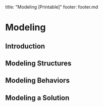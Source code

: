 <frontmatter>
title: "Modeling [Printable]"
footer: footer.md
</frontmatter>

<link rel="stylesheet" href="{{baseUrl}}/css/textbook.css">

<div class="website-content">

<div id="main">

# Modeling

## Introduction

<include src="introduction/what/unit-inParent-asFlat-print.md" boilerplate />
<include src="introduction/how/unit-inParent-asFlat-print.md" boilerplate />
<include src="introduction/umlModels/unit-inParent-asFlat-print.md" boilerplate />

## Modeling Structures

<include src="modelingStructures/classDiagramsBasic/unit-inParent-asFlat-print.md" boilerplate />
<include src="modelingStructures/classDiagramsIntermediate/unit-inParent-asFlat-print.md" boilerplate />
<include src="modelingStructures/classDiagramsAdvanced/unit-inParent-asFlat-print.md" boilerplate />
<include src="modelingStructures/objectDiagrams/unit-inParent-asFlat-print.md" boilerplate />
<include src="modelingStructures/objectOrientedDomainModels/unit-inParent-asFlat-print.md" boilerplate />
<include src="modelingStructures/deploymentDiagrams/unit-inParent-asFlat-print.md" boilerplate />
<include src="modelingStructures/componentDiagrams/unit-inParent-asFlat-print.md" boilerplate />
<include src="modelingStructures/packageDiagrams/unit-inParent-asFlat-print.md" boilerplate />
<include src="modelingStructures/compositeStructureDiagrams/unit-inParent-asFlat-print.md" boilerplate />

## Modeling Behaviors

<include src="modelingBehaviors/activityDiagrams/unit-inParent-asFlat-print.md" boilerplate />
<include src="modelingBehaviors/sequenceDiagramsBasic/unit-inParent-asFlat-print.md" boilerplate />
<include src="modelingBehaviors/sequenceDiagramsIntermediate/unit-inParent-asFlat-print.md" boilerplate />
<include src="modelingBehaviors/sequenceDiagramsAdvanced/unit-inParent-asFlat-print.md" boilerplate />
<include src="modelingBehaviors/useCaseDiagrams/unit-inParent-asFlat-print.md" boilerplate />
<include src="modelingBehaviors/timingDiagrams/unit-inParent-asFlat-print.md" boilerplate />
<include src="modelingBehaviors/interactionOverviewDiagrams/unit-inParent-asFlat-print.md" boilerplate />
<include src="modelingBehaviors/communicationDiagrams/unit-inParent-asFlat-print.md" boilerplate />
<include src="modelingBehaviors/stateMachineDiagrams/unit-inParent-asFlat-print.md" boilerplate />

## Modeling a Solution

<include src="modelingASolution/introduction/unit-inParent-asFlat-print.md" boilerplate />
<include src="modelingASolution/basic/unit-inParent-asFlat-print.md" boilerplate />
<include src="modelingASolution/intermediate/unit-inParent-asFlat-print.md" boilerplate />

<!-- TODO: add review -->

</div>

</div>
